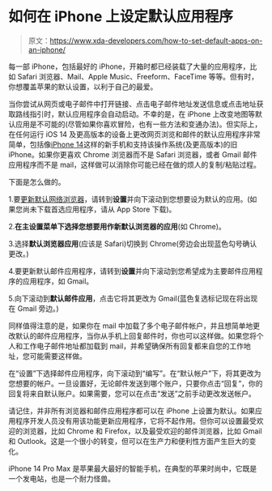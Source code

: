 # 如何在 iPhone 上设定默认应用程序

> 原文：<https://www.xda-developers.com/how-to-set-default-apps-on-an-iphone/>

每一部 iPhone，包括最好的 iPhone，开箱时都已经装载了大量的应用程序，比如 Safari 浏览器、Mail、Apple Music、Freeform、FaceTime 等等。但有时，你想覆盖苹果的默认设置，以利于自己的最爱。

当你尝试从网页或电子邮件中打开链接、点击电子邮件地址发送信息或点击地址获取路线指引时，默认应用程序会自动启动。不幸的是，在 iPhone 上改变地图等默认应用是不可能的(尽管如果你喜欢冒险，也有一些方法和变通办法)。但实际上，在任何运行 iOS 14 及更高版本的设备上更改网页浏览和邮件的默认应用程序非常简单，包括像[iPhone 14](https://www.xda-developers.com/apple-iphone-14-review/)这样的新手机和支持该操作系统(及更高版本)的旧 iPhone。如果你更喜欢 Chrome 浏览器而不是 Safari 浏览器，或者 Gmail 邮件应用程序而不是 mail，这样做可以消除你可能已经在做的烦人的复制/粘贴过程。

下面是怎么做的。

1.要[更新默认网络浏览器](https://www.xda-developers.com/how-to-change-default-browser-ios/)，请转到**设置**并向下滚动到您想要设为默认的应用。(如果您尚未下载首选应用程序，请从 App Store 下载)。

2.**在主设置菜单下选择您想要用作新默认浏览器的应用**(如 Chrome)。

3.选择**默认浏览器应用**(应该是 Safari)切换到 Chrome(旁边会出现蓝色勾号确认更改。)

4.要更新默认邮件应用程序，请转到**设置**并向下滚动到您希望成为主要邮件应用程序的应用程序，如 Gmail。

5.向下滚动到**默认邮件应用**，点击它将其更改为 Gmail(蓝色复选标记现在将出现在 Gmail 旁边。)

同样值得注意的是，如果你在 mail 中加载了多个电子邮件帐户，并且想简单地更改默认的邮件应用程序，当你从手机上回复邮件时，你也可以这样做。如果您将个人和工作电子邮件地址都加载到 mail，并希望确保所有回复都来自您的工作地址，您可能需要这样做。

在“设置”下选择邮件应用程序，向下滚动到“编写”。在“默认帐户”下，将其更改为您想要的帐户。一旦设置好，无论邮件发送到哪个账户，只要你点击“回复”，你的回复将来自默认账户。如果需要，您可以在点击“发送”之前手动更改发送帐户。

请记住，并非所有浏览器和邮件应用程序都可以在 iPhone 上设置为默认。如果应用程序开发人员没有用该功能更新应用程序，它将不起作用。但你可以设置最受欢迎的浏览器，比如 Chrome 和 Firefox，以及最受欢迎的邮件浏览器，比如 Gmail 和 Outlook。这是一个很小的转变，但可以在生产力和便利性方面产生巨大的变化。

iPhone 14 Pro Max 是苹果最大最好的智能手机，在典型的苹果时尚中，它既是一个发电站，也是一个耐力怪兽。